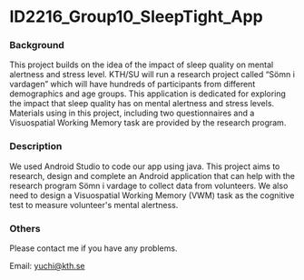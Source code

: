 # ID2216_Group10_SleepTight_App
### Background
This project builds on the idea of the impact of sleep quality on mental alertness and stress level. KTH/SU will run a research project called “Sömn i vardagen” which will have hundreds of participants from different demographics and age groups.
This application is dedicated for exploring the impact that sleep quality has on mental alertness and stress levels.
Materials using in this project, including two questionnaires and a Visuospatial Working Memory task are provided by the research program.

### Description
We used Android Studio to code our app using java. This project aims to research, design and complete an Android application that can help with the research program Sömn i vardage to collect data from volunteers. We also need to design a Visuospatial Working Memory (VWM) task as the cognitive test to measure volunteer's mental alertness.
  
  ### Others
Please contact me if you have any problems.
  
  Email: yuchi@kth.se

